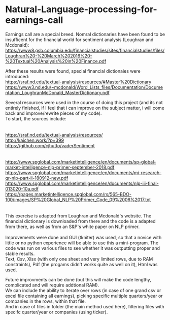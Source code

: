 # Natural-Language-processing-for-earnings-call

Earnings call are a special breed. Nomral dictionaries have been found to be insufficent for the financial world for sentiment analysis (Loughran and Mcdonald): <br>
https://www8.gsb.columbia.edu/financialstudies/sites/financialstudies/files/Loughran%20-%20March%202016%20-%20Textual%20Analysis%20in%20Finance.pdf

After these results were found, special financial dictionaies were introduced: <br>
https://sraf.nd.edu/textual-analysis/resources/#Master%20Dictionary <br>
https://www3.nd.edu/~mcdonald/Word_Lists_files/Documentation/Documentation_LoughranMcDonald_MasterDictionary.pdf <br>

Several resources were used in the course of doing this project (and its not entirely finished, if I feel that i can improve on the subject matter,
i will come back and improve/rewrite pieces of my code). <br>
To start, the sources include: <br>
<br> 
<br>
https://sraf.nd.edu/textual-analysis/resources/ <br>
http://kaichen.work/?p=399 <br>
https://github.com/cjhutto/vaderSentiment <br>
<br>
<br>
https://www.spglobal.com/marketintelligence/en/documents/sp-global-market-intelligence-nlp-primer-september-2018.pdf <br>
https://www.spglobal.com/marketintelligence/en/documents/mi-research-qr-nlp-part-ii-180912-new.pdf <br>
https://www.spglobal.com/marketintelligence/en/documents/nlp-iii-final-013020-10a.pdf <br>
https://pages.marketintelligence.spglobal.com/rs/565-BDO-100/images/SP%20Global_NLP%20Primer_Code_09%2006%2017.txt <br>
<br>
<br>
This exercise is adapted from Loughran and Mcdonald's website. The financial dictionary is downloaded from there and the code 
is a adapted from there, as well as from an S&P's white paper on NLP primer.  <br>
<br>
Improvements were done and GUI (tkniter) was used, so that a novice with little or no python experience will be able to use this a mini-program.
The code was run on various files to see whether it was outputting proper and stable results. <br>
Text, Csv, Xlsx (with only one sheet and very limited rows, due to RAM constraints), Pdf (the progams didn't works quite as well on it), Html was used. <br>

Future improvments can be done (but this will make the code lengthy, complicated and will require addtional RAM). <br>
We can include the ability to iterate over rows (in case of one grand csv or excel file containing all earnings), picking specific 
multiple quarters/year or companies in the rows, within that file.  <br>
And in case of files in folder (the main method used here), filtering files with specifc quarter/year or companies (using ticker). <br>
